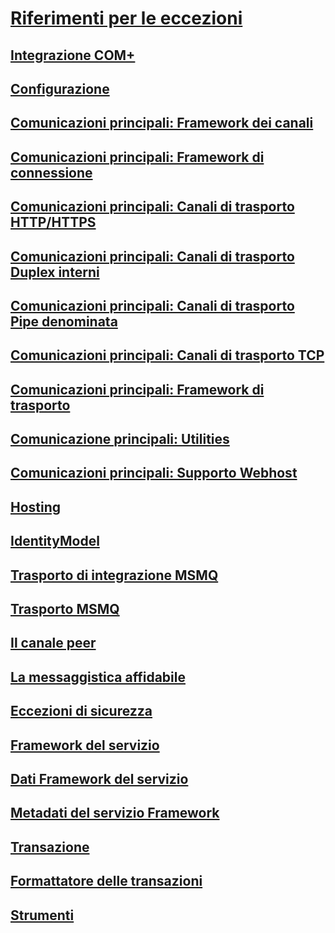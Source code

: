 # [Riferimenti per le eccezioni](index.md)
## [Integrazione COM+](com-integration.md)
## [Configurazione](configuration.md)
## [Comunicazioni principali: Framework dei canali](core-communications-channel-framework.md)
## [Comunicazioni principali: Framework di connessione](core-communications-connection-framework.md)
## [Comunicazioni principali: Canali di trasporto HTTP/HTTPS](core-communications-http-https-transport-channels.md)
## [Comunicazioni principali: Canali di trasporto Duplex interni](core-communications-internal-duplex-transport-channels.md)
## [Comunicazioni principali: Canali di trasporto Pipe denominata](core-communications-named-pipe-transport-channels.md)
## [Comunicazioni principali: Canali di trasporto TCP](core-communications-tcp-transport-channels.md)
## [Comunicazioni principali: Framework di trasporto](core-communications-transport-framework.md)
## [Comunicazione principali: Utilities](core-communications-utilities.md)
## [Comunicazioni principali: Supporto Webhost](core-communications-webhost-support.md)
## [Hosting](hosting-exceptions.md)
## [IdentityModel](identitymodel-exceptions.md)
## [Trasporto di integrazione MSMQ](msmq-integration-transport.md)
## [Trasporto MSMQ](msmq-transport.md)
## [Il canale peer](peer-channel.md)
## [La messaggistica affidabile](reliable-messaging.md)
## [Eccezioni di sicurezza](security-exceptions.md)
## [Framework del servizio](service-framework.md)
## [Dati Framework del servizio](service-framework-data.md)
## [Metadati del servizio Framework](service-framework-metadata.md)
## [Transazione](transaction-exceptions.md)
## [Formattatore delle transazioni](transaction-formatter.md)
## [Strumenti](tools.md)
